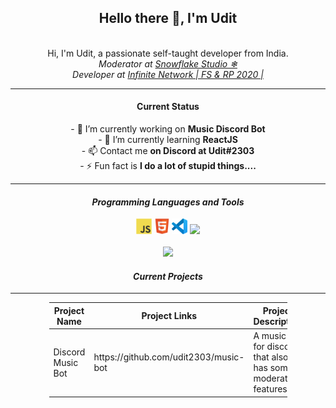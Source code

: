 <div align="center">
    <h2> Hello there 👋, I'm Udit </h2>
    <br>
    Hi, I'm Udit, a passionate self-taught developer from India.
    <br>
    <i>Moderator at <a href="https://discord.gg/X7u6Dv4jse" >Snowflake Studio ❄</a></i>
    <br>
     <i>Developer at <a href="https://discord.gg/infinitenetwork" > Infinite Network | FS & RP 2020 |</a></i>
    <br>
    <hr>
  <h4> Current Status </h4>
    - 🔭 I’m currently working on <strong>Music Discord Bot</strong><br>
    - 🌱 I’m currently learning <strong>ReactJS</strong><br>
    - 📫 Contact me <strong>on Discord at Udit#2303</strong><br>
    - ⚡ Fun fact is <strong>I do a lot of stupid things....</strong>
    <hr>
    <h4> <i> Programming Languages and Tools </i> </h4>
    <code><img width="25px" src="https://raw.githubusercontent.com/Anish-Shobith/Anish-Shobith/master/assets/javascript.svg"></code>
    <code><img width="25px" src="https://raw.githubusercontent.com/Anish-Shobith/Anish-Shobith/master/assets/html.svg"></code>
    <code><img width="25px" src="https://raw.githubusercontent.com/Anish-Shobith/Anish-Shobith/master/assets/visualstudiocode.svg"></code>
    <code><a href = 'mailto:udit@udit.gq'><img width="25px" src= "https://lh3.googleusercontent.com/VS3B_qhOFTYsdyNfnlr98zg3HNjB_Gcs9bxVnaQO9MysAoBOXMHATClhRviImKKJV8RV-0s7hl8KeVQcij5Iagb1exHzt40x679l8Q=w0"></a></code>
    <br>
    <br>
    <img src="https://github-readme-stats.vercel.app/api?username=udit2303&show_icons=true&hide_border=true&theme=dark&count_private=true">
    <br>
    <h4> <i> Current Projects </i> </h4>
    <hr>
    <table class="tg" style="undefined;table-layout: fixed; width: 381px">
    <colgroup>
    <col style="width: 110px">
    <col style="width: 116px">
    <col style="width: 155px">
    </colgroup>
    <thead>
      <tr>
        <th class="tg-0lax">Project Name<br></th>
        <th class="tg-baqh">Project Links<br></th>
        <th class="tg-0lax">Project Description<br></th>
      </tr>
    </thead>
    <tbody>
      <tr>
        <td class="tg-0lax">Discord Music Bot<br></td>
        <td class="tg-0lax">https://github.com/udit2303/music-bot</td>
        <td class="tg-0lax">A music bot for discord that also has some moderation features.</td>
      </tr>
    </tbody>
    </table>
</div>
